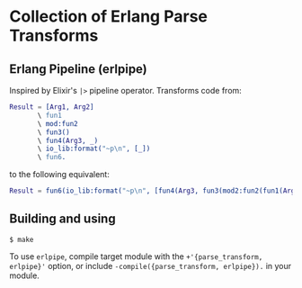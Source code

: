 # Collection of Erlang Parse Transforms

## Erlang Pipeline (erlpipe)

Inspired by Elixir's `|>` pipeline operator.
Transforms code from:
```erlang
Result = [Arg1, Arg2]
       \ fun1
       \ mod:fun2
       \ fun3()
       \ fun4(Arg3, _)
       \ io_lib:format("~p\n", [_])
       \ fun6.
```
to the following equivalent:
```erlang
Result = fun6(io_lib:format("~p\n", [fun4(Arg3, fun3(mod2:fun2(fun1(Arg1, Arg2))))])).
```

## Building and using

```
$ make
```

To use `erlpipe`, compile target module with the `+'{parse_transform, erlpipe}'` option,
or include `-compile({parse_transform, erlpipe}).` in your module.
